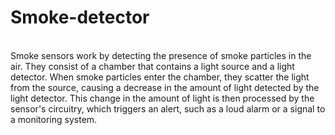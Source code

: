 # Smoke-detector
<br>
Smoke sensors work by detecting the presence of smoke particles in the air. They consist of a chamber that contains a light source and a light detector. When smoke particles enter the chamber, they scatter the light from the source, causing a decrease in the amount of light detected by the light detector. This change in the amount of light is then processed by the sensor's circuitry, which triggers an alert, such as a loud alarm or a signal to a monitoring system.
